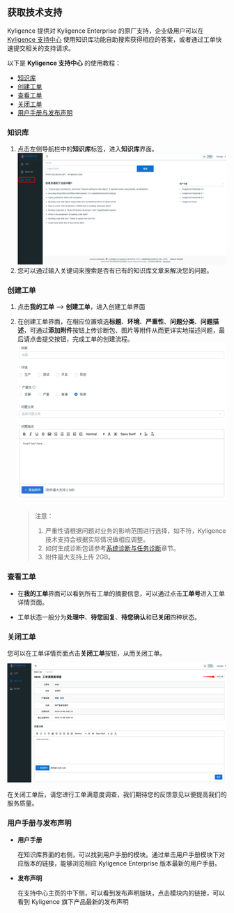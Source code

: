 ## 获取技术支持

Kyligence 提供对 Kyligence Enterprise 的原厂支持，企业级用户可以在  [Kyligence 支持中心](https://support.kyligence.io) 使用知识库功能自助搜索获得相应的答案，或者通过工单快速提交相关的支持请求。

以下是 **Kyligence 支持中心** 的使用教程：

* [知识库](#知识库)
* [创建工单](#创建工单)
* [查看工单](#查看工单)
* [关闭工单](#关闭工单)
* [用户手册与发布声明](#用户手册与发布声明)


### 知识库  

1. 点击左侧导航栏中的**知识库**标签，进入**知识库**界面。
  ![KnowledgeBase](images/support/KnowledgeBase2.png)
2. 您可以通过输入关键词来搜索是否有已有的知识库文章来解决您的问题。


### 创建工单  

1. 点击**我的工单** --> **创建工单**，进入创建工单界面
2. 在创建工单界面，在相应位置填选**标题**、**环境**、**严重性**、**问题分类**、**问题描述**，可通过**添加附件**按钮上传诊断包、图片等附件从而更详实地描述问题，最后请点击提交按钮，完成工单的创建流程。
   ![创建工单](images/support/create_ticket.cn.png)

   > 注意：
   > 1. 严重性请根据问题对业务的影响范围进行选择，如不符，Kyligence 技术支持会根据实际情况做相应调整。
   > 2. 如何生成诊断包请参考[系统诊断与任务诊断](diag.cn.md)章节。
   > 3. 附件最大支持上传 2GB。

### 查看工单  

- 在**我的工单**界面可以看到所有工单的摘要信息，可以通过点击**工单号**进入工单详情页面。

- 工单状态一般分为**处理中**、**待您回复**、**待您确认**和**已关闭**四种状态。


### 关闭工单
您可以在工单详情页面点击**关闭工单**按钮，从而关闭工单。

![关闭工单](images/support/CloseTicket.png)

在关闭工单后，请您进行工单满意度调查，我们期待您的反馈意见以便提高我们的服务质量。

### 用户手册与发布声明  

- **用户手册**

  在知识库界面的右侧，可以找到用户手册的模块。通过单击用户手册模块下对应版本的链接，能够浏览相应 Kyligence Enterprise 版本最新的用户手册。

- **发布声明**

  在支持中心主页的中下侧，可以看到发布声明版块，点击模块内的链接，可以看到 Kyligence 旗下产品最新的发布声明
